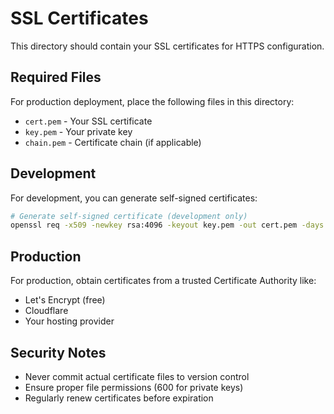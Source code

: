 # SSL Certificates

This directory should contain your SSL certificates for HTTPS configuration.

## Required Files

For production deployment, place the following files in this directory:

- `cert.pem` - Your SSL certificate
- `key.pem` - Your private key
- `chain.pem` - Certificate chain (if applicable)

## Development

For development, you can generate self-signed certificates:

```bash
# Generate self-signed certificate (development only)
openssl req -x509 -newkey rsa:4096 -keyout key.pem -out cert.pem -days 365 -nodes
```

## Production

For production, obtain certificates from a trusted Certificate Authority like:
- Let's Encrypt (free)
- Cloudflare
- Your hosting provider

## Security Notes

- Never commit actual certificate files to version control
- Ensure proper file permissions (600 for private keys)
- Regularly renew certificates before expiration